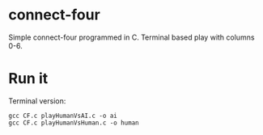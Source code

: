 # connect-four

Simple connect-four programmed in C. Terminal based play with columns 0-6.

# Run it

Terminal version:

```
gcc CF.c playHumanVsAI.c -o ai
gcc CF.c playHumanVsHuman.c -o human
```
